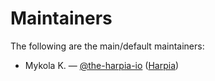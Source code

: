 # Maintainers

The following are the main/default maintainers:

- Mykola K. — [@the-harpia-io](https://github.com/the-harpia-io) ([Harpia](https://harpia.io/))